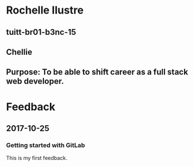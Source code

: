 # Rochelle Ilustre
## tuitt-br01-b3nc-15
## Chellie
## Purpose: To be able to shift career as a full stack web developer.

# Feedback
## 2017-10-25
### Getting started with GitLab
This is my first feedback.